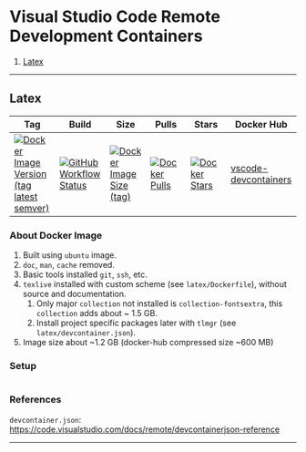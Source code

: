 # Visual Studio Code Remote Development Containers

1. [Latex](#latex)

--------------------------------------------------

## Latex
Tag|Build|Size|Pulls|Stars|Docker Hub
---|---|---|---|---|---
[![Docker Image Version (tag latest semver)](https://img.shields.io/docker/v/singhramanpreet/vscode-devcontainers/latex-2020?logo=docker)](#) | [![GitHub Workflow Status](https://img.shields.io/github/workflow/status/singh-ramanpreet/vscode-devcontainers/DockerHub?logo=github)](#) | [![Docker Image Size (tag)](https://img.shields.io/docker/image-size/singhramanpreet/vscode-devcontainers/latex-2020?logo=docker)](#) | [![Docker Pulls](https://img.shields.io/docker/pulls/singhramanpreet/vscode-devcontainers.svg?logo=docker)](#) | [![Docker Stars](https://img.shields.io/docker/stars/singhramanpreet/vscode-devcontainers?logo=docker)](#) | [vscode-devcontainers](https://hub.docker.com/r/singhramanpreet/vscode-devcontainers/)

### About Docker Image
   1. Built using `ubuntu` image.
   2. `doc`, `man`, `cache` removed.
   3. Basic tools installed `git`, `ssh`, etc.
   4. `texlive` installed with custom scheme (see `latex/Dockerfile`), without source and documentation.
      1. Only major `collection` not installed is `collection-fontsextra`, this `collection` adds about ~ 1.5 GB.
      2. Install project specific packages later with `tlmgr` (see `latex/devcontainer.json`).
   5. Image size about ~1.2 GB (docker-hub compressed size ~600 MB)

### Setup

```bash
```

### References
`devcontainer.json`: https://code.visualstudio.com/docs/remote/devcontainerjson-reference

--------------------------------------------------
